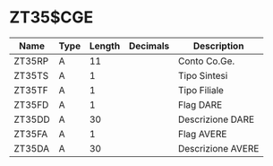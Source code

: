 # ZT35$CGE

| Name | Type | Length | Decimals | Description |
| ---- | ---- | ------ | -------- | ----------- |
| ZT35RP | A | 11 |  | Conto Co.Ge. |
| ZT35TS | A | 1 |  | Tipo Sintesi |
| ZT35TF | A | 1 |  | Tipo Filiale |
| ZT35FD | A | 1 |  | Flag DARE |
| ZT35DD | A | 30 |  | Descrizione DARE |
| ZT35FA | A | 1 |  | Flag AVERE |
| ZT35DA | A | 30 |  | Descrizione AVERE |
